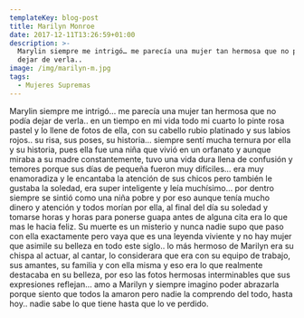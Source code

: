 ```yaml
---
templateKey: blog-post
title: Marilyn Monroe
date: 2017-12-11T13:26:59+01:00
description: >-
  Marylin siempre me intrigó… me parecía una mujer tan hermosa que no podía
  dejar de verla..
image: /img/marilyn-m.jpg
tags:
  - Mujeres Supremas
---
```

Marylin siempre me intrigó… me parecía una mujer tan hermosa que no podía dejar de verla.. en un tiempo en mi vida todo mi cuarto lo pinte rosa pastel y lo llene de fotos de ella, con su cabello rubio platinado y sus labios rojos.. su risa, sus poses, su historia… siempre sentí mucha ternura por ella y su historia, pues ella fue una niña que vivió en un orfanato y aunque miraba a su madre constantemente, tuvo una vida dura llena de confusión y temores porque sus días de pequeña fueron muy difíciles… era muy enamoradiza y le encantaba la atención de sus chicos pero también le gustaba la soledad, era super inteligente y leía muchísimo… por dentro siempre se sintió como una niña pobre y por eso aunque tenía mucho dinero y atención y todos morían por ella, al final del día su soledad y tomarse horas y horas para ponerse guapa antes de alguna cita era lo que mas le hacia feliz. Su muerte es un misterio y nunca nadie supo que paso con ella exactamente pero vaya que es una leyenda viviente y no hay mujer que asimile su belleza en todo este siglo.. lo más hermoso de Marilyn era su chispa al actuar, al cantar, lo considerara que era con su equipo de trabajo, sus amantes, su familia y con ella misma y eso era lo que realmente destacaba en su belleza, por eso las fotos hermosas interminables que sus expresiones reflejan… amo a Marilyn y siempre imagino poder abrazarla porque siento que todos la amaron pero nadie la comprendo del todo, hasta hoy.. nadie sabe lo que tiene hasta que lo ve perdido.
